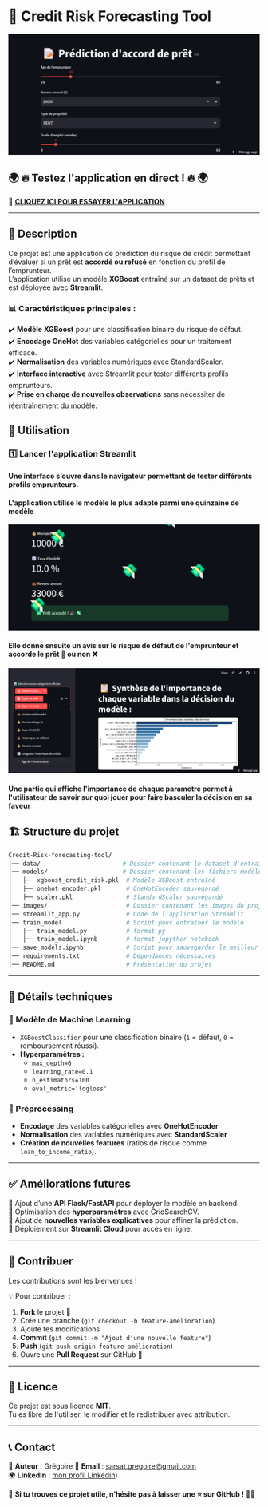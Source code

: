 
# 🚀 Credit Risk Forecasting Tool

![Interface de l'application](Images/image3.png)

## 🌍 🔥 **Testez l'application en direct !** 🔥 🌍  

🔗 **[CLIQUEZ ICI POUR ESSAYER L'APPLICATION](https://credit-risk-forecasting-tool-ogqsechcb4bggnkcieflat.streamlit.app/)**  

---

## 📌 Description
Ce projet est une application de prédiction du risque de crédit permettant d’évaluer si un prêt est **accordé ou refusé** en fonction du profil de l’emprunteur.  
L’application utilise un modèle **XGBoost** entraîné sur un dataset de prêts et est déployée avec **Streamlit**.

### 📊 Caractéristiques principales :
✔️ **Modèle XGBoost** pour une classification binaire du risque de défaut.  
✔️ **Encodage OneHot** des variables catégorielles pour un traitement efficace.  
✔️ **Normalisation** des variables numériques avec StandardScaler.  
✔️ **Interface interactive** avec Streamlit pour tester différents profils emprunteurs.  
✔️ **Prise en charge de nouvelles observations** sans nécessiter de réentraînement du modèle.  


## 🎯 Utilisation

### 1️⃣ Lancer l'application Streamlit
#### Une interface s’ouvre dans le navigateur permettant de tester différents profils emprunteurs.
#### L'application utilise le modèle le plus adapté parmi une quinzaine de modèle
![Interface de l'application](Images/image1.png)
#### Elle donne snsuite un avis sur le risque de défaut de l'emprunteur et accorde le prêt 💸 ou non ❌
![Interface de l'application](Images/image2.png)
#### Une partie qui affiche l'importance de chaque parametre permet à l'utilisateur de savoir sur quoi jouer pour faire basculer la décision en sa faveur 

## 🏗 Structure du projet
```bash
Credit-Risk-forecasting-tool/
│── data/                       # Dossier contenant le dataset d'entraînement
│── models/                     # Dossier contenant les fichiers modèles sauvegardés
│   ├── xgboost_credit_risk.pkl  # Modèle XGBoost entraîné
│   ├── onehot_encoder.pkl       # OneHotEncoder sauvegardé
│   ├── scaler.pkl               # StandardScaler sauvegardé
│── images/                      # Dossier contenant les images du projet
│── streamlit_app.py             # Code de l'application Streamlit
│── train_model                  # Script pour entraîner le modèle
│   ├── train_model.py           # format py
│   ├── train_model.ipynb        # format jupyther notebook
│── save_models.ipynb            # Script pour sauvegarder le meilleur modèle
│── requirements.txt             # Dépendances nécessaires
│── README.md                    # Présentation du projet
```

---

## 🔬 Détails techniques

### 📌 Modèle de Machine Learning
- `XGBoostClassifier` pour une classification binaire (`1` = défaut, `0` = remboursement réussi).
- **Hyperparamètres :**
  - `max_depth=6`
  - `learning_rate=0.1`
  - `n_estimators=100`
  - `eval_metric='logloss'`

### 📌 Préprocessing
- **Encodage** des variables catégorielles avec **OneHotEncoder**  
- **Normalisation** des variables numériques avec **StandardScaler**  
- **Création de nouvelles features** (ratios de risque comme `loan_to_income_ratio`).  

---

## ✅ Améliorations futures
🔹 Ajout d’une **API Flask/FastAPI** pour déployer le modèle en backend.  
🔹 Optimisation des **hyperparamètres** avec GridSearchCV.  
🔹 Ajout de **nouvelles variables explicatives** pour affiner la prédiction.  
🔹 Déploiement sur **Streamlit Cloud** pour accès en ligne.  

---

## 🤝 Contribuer

Les contributions sont les bienvenues !  

💡 Pour contribuer :  
1. **Fork** le projet 🍴  
2. Crée une branche (`git checkout -b feature-amélioration`)  
3. Ajoute tes modifications  
4. **Commit** (`git commit -m "Ajout d'une nouvelle feature"`)  
5. **Push** (`git push origin feature-amélioration`)  
6. Ouvre une **Pull Request** sur GitHub 🎉  

---

## 📄 Licence
Ce projet est sous licence **MIT**.  
Tu es libre de l'utiliser, le modifier et le redistribuer avec attribution.

---

## 📞 Contact

👤 **Auteur** : Grégoire
📧 **Email** : sarsat.gregoire@gmail.com  
🌍 **LinkedIn** : [mon profil Linkedin](https://www.linkedin.com/in/gregoire-sarsat/))  

🌟 **Si tu trouves ce projet utile, n’hésite pas à laisser une ⭐ sur GitHub !** 🚀🎉

